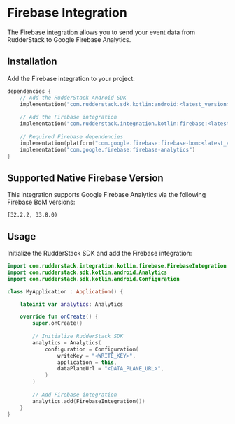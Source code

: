 # Firebase Integration

The Firebase integration allows you to send your event data from RudderStack to Google Firebase Analytics.

## Installation

Add the Firebase integration to your project:

```kotlin
dependencies {
    // Add the RudderStack Android SDK
    implementation("com.rudderstack.sdk.kotlin:android:<latest_version>")
    
    // Add the Firebase integration
    implementation("com.rudderstack.integration.kotlin:firebase:<latest_version>")
    
    // Required Firebase dependencies
    implementation(platform("com.google.firebase:firebase-bom:<latest_version>"))
    implementation("com.google.firebase:firebase-analytics")
}
```

## Supported Native Firebase Version

This integration supports Google Firebase Analytics via the following Firebase BoM versions:

```
[32.2.2, 33.8.0)
```

## Usage

Initialize the RudderStack SDK and add the Firebase integration:

```kotlin
import com.rudderstack.integration.kotlin.firebase.FirebaseIntegration
import com.rudderstack.sdk.kotlin.android.Analytics
import com.rudderstack.sdk.kotlin.android.Configuration

class MyApplication : Application() {

    lateinit var analytics: Analytics

    override fun onCreate() {
        super.onCreate()
        
        // Initialize RudderStack SDK
        analytics = Analytics(
            configuration = Configuration(
                writeKey = "<WRITE_KEY>",
                application = this,
                dataPlaneUrl = "<DATA_PLANE_URL>",
            )
        )
        
        // Add Firebase integration
        analytics.add(FirebaseIntegration())
    }
}
```
